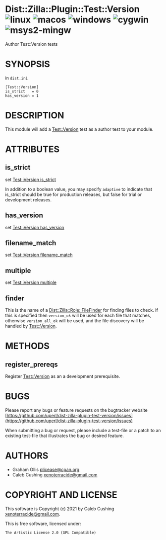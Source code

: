 # Dist::Zilla::Plugin::Test::Version ![linux](https://github.com/uperl/Dist-Zilla-Plugin-Test-Version/workflows/linux/badge.svg) ![macos](https://github.com/uperl/Dist-Zilla-Plugin-Test-Version/workflows/macos/badge.svg) ![windows](https://github.com/uperl/Dist-Zilla-Plugin-Test-Version/workflows/windows/badge.svg) ![cygwin](https://github.com/uperl/Dist-Zilla-Plugin-Test-Version/workflows/cygwin/badge.svg) ![msys2-mingw](https://github.com/uperl/Dist-Zilla-Plugin-Test-Version/workflows/msys2-mingw/badge.svg)

Author Test::Version tests

# SYNOPSIS

in `dist.ini`

```
[Test::Version]
is_strict   = 0
has_version = 1
```

# DESCRIPTION

This module will add a [Test::Version](https://metacpan.org/pod/Test::Version) test as a author test to your module.

# ATTRIBUTES

## is\_strict

set [Test::Version is\_strict](https://metacpan.org/pod/Test::Version#is_strict)

In addition to a boolean value, you may specify `adaptive` to indicate that
is\_strict should be true for production releases, but false for trial or
development releases.

## has\_version

set [Test::Version has\_version](https://metacpan.org/pod/Test::Version#has_version)

## filename\_match

set [Test::Version filename\_match](https://metacpan.org/pod/Test::Version#filename_match)

## multiple

set [Test::Version multiple](https://metacpan.org/pod/Test::Version#multiple)

## finder

This is the name of a [Dist::Zilla::Role::FileFinder](https://metacpan.org/pod/Dist::Zilla::Role::FileFinder) for finding files to check.
If this is specified then `version_ok` will be used for each file that matches,
otherwise `version_all_ok` will be used, and the file discovery will be handled
by [Test::Version](https://metacpan.org/pod/Test::Version).

# METHODS

## register\_prereqs

Register [Test::Version](https://metacpan.org/pod/Test::Version) as an a development prerequisite.

# BUGS

Please report any bugs or feature requests on the bugtracker website
[https://github.com/uperl/dist-zilla-plugin-test-version/issues](https://github.com/uperl/dist-zilla-plugin-test-version/issues)

When submitting a bug or request, please include a test-file or a
patch to an existing test-file that illustrates the bug or desired
feature.

# AUTHORS

- Graham Ollis <plicease@cpan.org>
- Caleb Cushing <xenoterracide@gmail.com>

# COPYRIGHT AND LICENSE

This software is Copyright (c) 2021 by Caleb Cushing <xenoterracide@gmail.com>.

This is free software, licensed under:

```
The Artistic License 2.0 (GPL Compatible)
```
